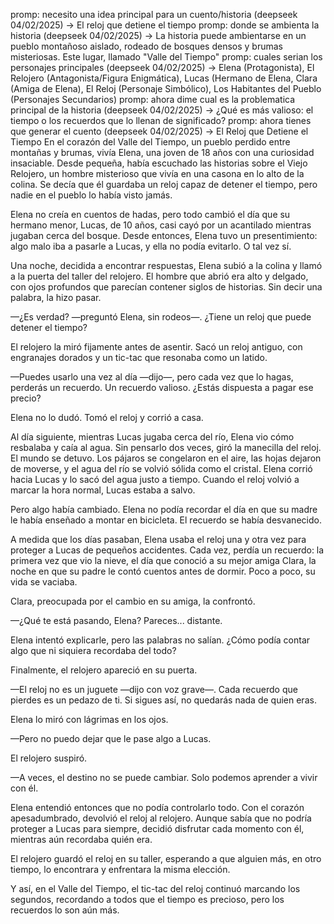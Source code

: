 promp: necesito una idea principal para un cuento/historia (deepseek 04/02/2025) -> El reloj que detiene el tiempo
promp: donde se ambienta la historia (deepseek 04/02/2025) -> La historia puede ambientarse en un pueblo montañoso aislado, rodeado de bosques densos y brumas misteriosas. Este lugar, llamado "Valle del Tiempo"
promp: cuales serian los personajes principales (deepseek 04/02/2025) -> Elena (Protagonista), El Relojero (Antagonista/Figura Enigmática), Lucas (Hermano de Elena, Clara (Amiga de Elena), El Reloj (Personaje Simbólico),  Los Habitantes del Pueblo (Personajes Secundarios)
promp: ahora dime cual es la problematica principal de la historia (deepseek 04/02/2025) -> ¿Qué es más valioso: el tiempo o los recuerdos que lo llenan de significado? 
promp: ahora tienes que generar el cuento (deepseek 04/02/2025) ->
El Reloj que Detiene el Tiempo
En el corazón del Valle del Tiempo, un pueblo perdido entre montañas y brumas, vivía Elena, una joven de 18 años con una curiosidad insaciable. Desde pequeña, había escuchado las historias sobre el Viejo Relojero, un hombre misterioso que vivía en una casona en lo alto de la colina. Se decía que él guardaba un reloj capaz de detener el tiempo, pero nadie en el pueblo lo había visto jamás.

Elena no creía en cuentos de hadas, pero todo cambió el día que su hermano menor, Lucas, de 10 años, casi cayó por un acantilado mientras jugaban cerca del bosque. Desde entonces, Elena tuvo un presentimiento: algo malo iba a pasarle a Lucas, y ella no podía evitarlo. O tal vez sí.

Una noche, decidida a encontrar respuestas, Elena subió a la colina y llamó a la puerta del taller del relojero. El hombre que abrió era alto y delgado, con ojos profundos que parecían contener siglos de historias. Sin decir una palabra, la hizo pasar.

—¿Es verdad? —preguntó Elena, sin rodeos—. ¿Tiene un reloj que puede detener el tiempo?

El relojero la miró fijamente antes de asentir. Sacó un reloj antiguo, con engranajes dorados y un tic-tac que resonaba como un latido.

—Puedes usarlo una vez al día —dijo—, pero cada vez que lo hagas, perderás un recuerdo. Un recuerdo valioso. ¿Estás dispuesta a pagar ese precio?

Elena no lo dudó. Tomó el reloj y corrió a casa.

Al día siguiente, mientras Lucas jugaba cerca del río, Elena vio cómo resbalaba y caía al agua. Sin pensarlo dos veces, giró la manecilla del reloj. El mundo se detuvo. Los pájaros se congelaron en el aire, las hojas dejaron de moverse, y el agua del río se volvió sólida como el cristal. Elena corrió hacia Lucas y lo sacó del agua justo a tiempo. Cuando el reloj volvió a marcar la hora normal, Lucas estaba a salvo.

Pero algo había cambiado. Elena no podía recordar el día en que su madre le había enseñado a montar en bicicleta. El recuerdo se había desvanecido.

A medida que los días pasaban, Elena usaba el reloj una y otra vez para proteger a Lucas de pequeños accidentes. Cada vez, perdía un recuerdo: la primera vez que vio la nieve, el día que conoció a su mejor amiga Clara, la noche en que su padre le contó cuentos antes de dormir. Poco a poco, su vida se vaciaba.

Clara, preocupada por el cambio en su amiga, la confrontó.

—¿Qué te está pasando, Elena? Pareces... distante.

Elena intentó explicarle, pero las palabras no salían. ¿Cómo podía contar algo que ni siquiera recordaba del todo?

Finalmente, el relojero apareció en su puerta.

—El reloj no es un juguete —dijo con voz grave—. Cada recuerdo que pierdes es un pedazo de ti. Si sigues así, no quedarás nada de quien eras.

Elena lo miró con lágrimas en los ojos.

—Pero no puedo dejar que le pase algo a Lucas.

El relojero suspiró.

—A veces, el destino no se puede cambiar. Solo podemos aprender a vivir con él.

Elena entendió entonces que no podía controlarlo todo. Con el corazón apesadumbrado, devolvió el reloj al relojero. Aunque sabía que no podría proteger a Lucas para siempre, decidió disfrutar cada momento con él, mientras aún recordaba quién era.

El relojero guardó el reloj en su taller, esperando a que alguien más, en otro tiempo, lo encontrara y enfrentara la misma elección.

Y así, en el Valle del Tiempo, el tic-tac del reloj continuó marcando los segundos, recordando a todos que el tiempo es precioso, pero los recuerdos lo son aún más.
